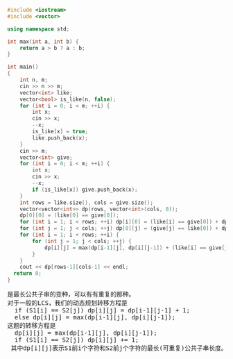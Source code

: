 ```CPP
#include <iostream>
#include <vector>

using namespace std;

int max(int a, int b) {
	return a > b ? a : b;
}

int main()
{
	int n, m;
	cin >> n >> m;
	vector<int> like;
	vector<bool> is_like(n, false);
	for (int i = 0; i < m; ++i) {
		int x;
		cin >> x;
		--x;
		is_like[x] = true;
		like.push_back(x);
	}
	cin >> m;
	vector<int> give;
	for (int i = 0; i < m; ++i) {
		int x;
		cin >> x;
		--x;
		if (is_like[x]) give.push_back(x);
	}
	int rows = like.size(), cols = give.size();
	vector<vector<int>> dp(rows, vector<int>(cols, 0));
	dp[0][0] = (like[0] == give[0]);
	for (int i = 1; i < rows; ++i) dp[i][0] = (like[i] == give[0]) + dp[i-1][0];
	for (int j = 1; j < cols; ++j) dp[0][j] = (give[j] == like[0]) + dp[0][j-1];
	for (int i = 1; i < rows; ++i) {
		for (int j = 1; j < cols; ++j) {
			dp[i][j] = max(dp[i-1][j], dp[i][j-1]) + (like[i] == give[j]);
		}
	}
	cout << dp[rows-1][cols-1] << endl;
  return 0;
}
```
<pre>
是最长公共子串的变种，可以有有重复的那种。
对于一般的LCS，我们的动态规划转移方程是
  if (S1[i] == S2[j]) dp[i][j] = dp[i-1][j-1] + 1;
  else dp[i][j] = max(dp[i-1][j], dp[i][j-1]);
这题的转移方程是
  dp[i][j] = max(dp[i-1][j], dp[i][j-1]);
  if (S1[i] == S2[j]) dp[i][j] += 1;
 其中dp[i][j]表示S1前i个字符和S2前j个字符的最长(可重复)公共子串长度。 
 
</pre>
